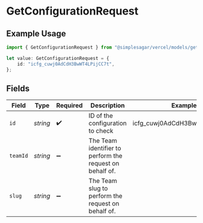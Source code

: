 # GetConfigurationRequest

## Example Usage

```typescript
import { GetConfigurationRequest } from "@simplesagar/vercel/models/getconfigurationop.js";

let value: GetConfigurationRequest = {
    id: "icfg_cuwj0AdCdH3BwWT4LPijCC7t",
};
```

## Fields

| Field                                                    | Type                                                     | Required                                                 | Description                                              | Example                                                  |
| -------------------------------------------------------- | -------------------------------------------------------- | -------------------------------------------------------- | -------------------------------------------------------- | -------------------------------------------------------- |
| `id`                                                     | *string*                                                 | :heavy_check_mark:                                       | ID of the configuration to check                         | icfg_cuwj0AdCdH3BwWT4LPijCC7t                            |
| `teamId`                                                 | *string*                                                 | :heavy_minus_sign:                                       | The Team identifier to perform the request on behalf of. |                                                          |
| `slug`                                                   | *string*                                                 | :heavy_minus_sign:                                       | The Team slug to perform the request on behalf of.       |                                                          |